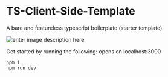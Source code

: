 # TS-Client-Side-Template
A bare and featureless typescript boilerplate (starter template)

![enter image description here](https://i.imgur.com/I7sq7n1.gif)

Get started by running the following: opens on localhost:3000
   
    npm i
    npm run dev
